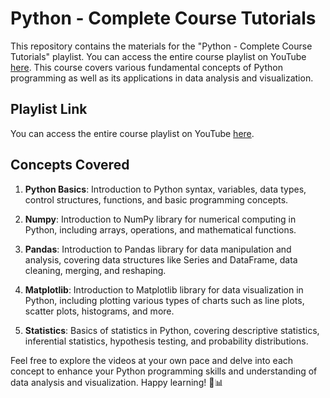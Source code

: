 # Python - Complete Course Tutorials

This repository contains the materials for the "Python - Complete Course Tutorials" playlist. You can access the entire course playlist on YouTube [here](https://www.youtube.com/playlist?list=PLgTMm_BJMe3U6KpBMghkHUVjCoZJKaqGI). This course covers various fundamental concepts of Python programming as well as its applications in data analysis and visualization.

## Playlist Link

You can access the entire course playlist on YouTube [here](https://www.youtube.com/playlist?list=PLgTMm_BJMe3U6KpBMghkHUVjCoZJKaqGI).

## Concepts Covered

1. **Python Basics**: Introduction to Python syntax, variables, data types, control structures, functions, and basic programming concepts.

2. **Numpy**: Introduction to NumPy library for numerical computing in Python, including arrays, operations, and mathematical functions.

3. **Pandas**: Introduction to Pandas library for data manipulation and analysis, covering data structures like Series and DataFrame, data cleaning, merging, and reshaping.

4. **Matplotlib**: Introduction to Matplotlib library for data visualization in Python, including plotting various types of charts such as line plots, scatter plots, histograms, and more.

5. **Statistics**: Basics of statistics in Python, covering descriptive statistics, inferential statistics, hypothesis testing, and probability distributions.

Feel free to explore the videos at your own pace and delve into each concept to enhance your Python programming skills and understanding of data analysis and visualization. Happy learning! 🐍📊
